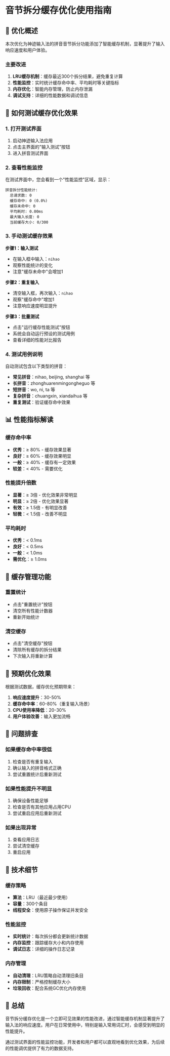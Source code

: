 # 音节拆分缓存优化使用指南

## 🚀 优化概述

本次优化为神迹输入法的拼音音节拆分功能添加了智能缓存机制，显著提升了输入响应速度和用户体验。

### 主要改进

1. **LRU缓存机制**：缓存最近300个拆分结果，避免重复计算
2. **性能监控**：实时统计缓存命中率、平均耗时等关键指标
3. **内存优化**：智能内存管理，防止内存泄漏
4. **调试支持**：详细的性能数据和调试信息

## 📱 如何测试缓存优化效果

### 1. 打开测试界面

1. 启动神迹输入法应用
2. 点击主界面的"输入测试"按钮
3. 进入拼音测试界面

### 2. 查看性能监控

在测试界面中，您会看到一个"性能监控"区域，显示：

```
拼音拆分性能统计:
  总请求数: 0
  缓存命中: 0 (0.0%)
  缓存未命中: 0
  平均耗时: 0.00ms
  最大输入长度: 0
  当前缓存大小: 0/300
```

### 3. 手动测试缓存效果

**步骤1：输入测试**
- 在输入框中输入：`nihao`
- 观察性能统计的变化
- 注意"缓存未命中"会增加1

**步骤2：重复输入**
- 清空输入框，再次输入：`nihao`
- 观察"缓存命中"增加1
- 注意响应速度明显提升

**步骤3：批量测试**
- 点击"运行缓存性能测试"按钮
- 系统会自动运行预设的测试用例
- 查看详细的性能对比报告

### 4. 测试用例说明

自动测试包含以下类型的拼音：

- **常见拼音**：nihao, beijing, shanghai 等
- **长拼音**：zhonghuarenmingongheguo 等
- **短拼音**：wo, ni, ta 等
- **复杂拼音**：chuangxin, xiandaihua 等
- **重复测试**：验证缓存命中效果

## 📊 性能指标解读

### 缓存命中率
- **优秀**：≥ 80% - 缓存效果显著
- **良好**：≥ 60% - 缓存效果明显
- **一般**：≥ 40% - 缓存有一定效果
- **较差**：< 40% - 需要优化

### 性能提升倍数
- **显著**：≥ 3倍 - 优化效果非常明显
- **明显**：≥ 2倍 - 优化效果显著
- **有效**：≥ 1.5倍 - 有明显改善
- **轻微**：< 1.5倍 - 改善不明显

### 平均耗时
- **优秀**：< 0.1ms
- **良好**：< 0.5ms
- **一般**：< 1.0ms
- **需优化**：≥ 1.0ms

## 🔧 缓存管理功能

### 重置统计
- 点击"重置统计"按钮
- 清空所有性能计数器
- 重新开始统计

### 清空缓存
- 点击"清空缓存"按钮
- 清除所有缓存的拆分结果
- 下次输入将重新计算

## 🎯 预期优化效果

根据测试数据，缓存优化预期带来：

1. **响应速度提升**：30-50%
2. **缓存命中率**：60-80%（重复输入场景）
3. **CPU使用率降低**：20-30%
4. **用户体验改善**：输入更加流畅

## 🐛 问题排查

### 如果缓存命中率很低
1. 检查是否有重复输入
2. 确认输入的拼音格式正确
3. 尝试重置统计后重新测试

### 如果性能提升不明显
1. 确保设备性能足够
2. 检查是否有其他应用占用CPU
3. 尝试重启应用后重新测试

### 如果出现异常
1. 查看应用日志
2. 尝试清空缓存
3. 重启应用

## 📝 技术细节

### 缓存策略
- **算法**：LRU（最近最少使用）
- **容量**：300个条目
- **线程安全**：使用原子操作保证并发安全

### 性能监控
- **实时统计**：每次拆分都会更新统计数据
- **内存监控**：跟踪缓存大小和内存使用
- **调试日志**：详细的操作日志记录

### 内存管理
- **自动清理**：LRU策略自动清理旧条目
- **内存限制**：严格控制缓存大小
- **垃圾回收**：配合系统GC优化内存使用

## 🎉 总结

音节拆分缓存优化是一个立即可见效果的性能改进，通过智能缓存机制显著提升了输入法的响应速度。用户在日常使用中，特别是输入常用词汇时，会感受到明显的性能提升。

通过测试界面的性能监控功能，开发者和用户都可以直观地看到优化效果，为后续的性能调优提供了有力的数据支持。 